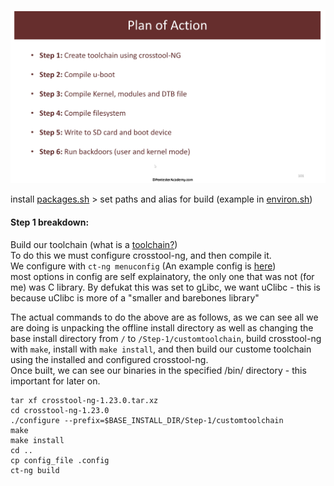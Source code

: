 ![Plan of action Slide](https://github.com/kymb0/IoT/raw/main/images/steps.png)  

install [packages.sh](https://github.com/kymb0/IoT/blob/main/note_dir/example_files/packages.sh) > set paths and alias for build (example in [environ.sh](https://github.com/kymb0/IoT/blob/main/note_dir/example_files/environ.sh))  
#### Step 1 breakdown:  
Build our toolchain (what is a [toolchain?](https://github.com/kymb0/IoT/blob/main/note_dir/Toolchain.md))  
To do this we must configure crosstool-ng, and then compile it.  
We configure with `ct-ng menuconfig` (An example config is [here](https://github.com/kymb0/IoT/blob/main/note_dir/ct-ng-config))  
most options in config are self explainatory, the only one that was not (for me) was C library. By defukat this was set to gLibc, we want uClibc - this is because uClibc is more of a "smaller and barebones library"

The actual commands to do the above are as follows, as we can see all we are doing is unpacking the offline install directory as well as changing the base install directory from `/` to `/Step-1/customtoolchain`, build crosstool-ng with `make`, install with `make install`, and then build our custome toolchain using the installed and configured crosstool-ng.  
Once built, we can see our binaries in the specified /bin/ directory - this important for later on.
```
tar xf crosstool-ng-1.23.0.tar.xz
cd crosstool-ng-1.23.0
./configure --prefix=$BASE_INSTALL_DIR/Step-1/customtoolchain
make
make install
cd ..
cp config_file .config
ct-ng build
```
